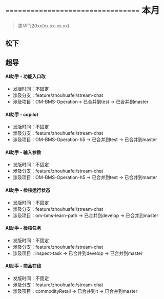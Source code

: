 # -------------------------------- 本月
> 周华飞20xx(xx.xx-xx.xx)
## 松下
## 超导
#### AI助手 - 功能入口改
* 发版时间：不固定
* 涉及分支：feature/zhouhuafei/stream-chat
* 涉及项目：OM-BMS-Operation-> 已合并到test -> 已合并到master
#### AI助手 - copilot
* 发版时间：不固定
* 涉及分支：feature/zhouhuafei/stream-chat
* 涉及项目：OM-BMS-Operation-h5 -> 已合并到test -> 已合并到master
#### AI助手 - 输入参数
* 发版时间：不固定
* 涉及分支：feature/zhouhuafei/stream-chat
* 涉及项目：OM-BMS-Operation-h5 -> 已合并到test -> 已合并到master
#### AI助手 - 检核运行状态
* 发版时间：不固定
* 涉及分支：feature/zhouhuafei/stream-chat
* 涉及项目：om-bms-learn-path -> 已合并到develop -> 已合并到master
#### AI助手 - 检核任务
* 发版时间：不固定
* 涉及分支：feature/zhouhuafei/stream-chat
* 涉及项目：inspect-task -> 已合并到develop -> 已合并到master
#### AI助手 - 商品在线
* 发版时间：不固定
* 涉及分支：feature/zhouhuafei/stream-chat
* 涉及项目：commodityRetail -> 已合并到it -> 已合并到master
